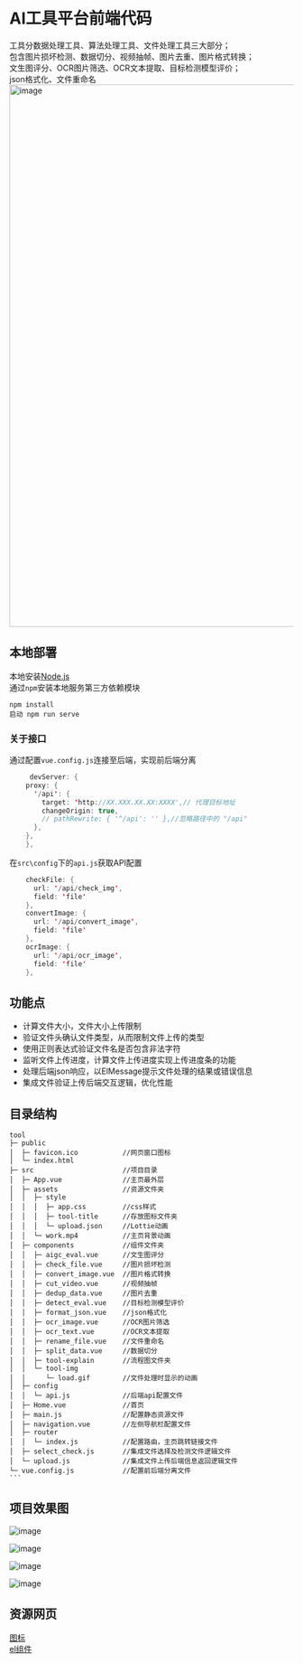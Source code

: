 # AI工具平台前端代码
工具分数据处理工具、算法处理工具、文件处理工具三大部分；<br>
包含图片损坏检测、数据切分、视频抽帧、图片去重、图片格式转换；<br>
文生图评分、OCR图片筛选、OCR文本提取、目标检测模型评价；<br>
json格式化、文件重命名<br>
<img width="960" alt="image" src="https://github.com/user-attachments/assets/41251377-b673-4a4c-8413-aecd30af5312" />
## 本地部署

本地安装[Node.js](https://nodejs.org/zh-cn)<br>
通过`npm`安装本地服务第三方依赖模块<br>

    npm install
    启动 npm run serve
### 关于接口

通过配置`vue.config.js`连接至后端，实现前后端分离<br>

```java
     devServer: {
    proxy: {
      '/api': {
        target: 'http://XX.XXX.XX.XX:XXXX',// 代理目标地址
        changeOrigin: true,
        // pathRewrite: { '^/api': '' },//忽略路径中的 "/api"
      },
    },
    },
```
    
在`src\config`下的`api.js`获取API配置

```java
    checkFile: {
      url: '/api/check_img',
      field: 'file'
    },
    convertImage: {
      url: '/api/convert_image',
      field: 'file'
    },
    ocrImage: {
      url: '/api/ocr_image',
      field: 'file'
    },
```
## 功能点

* 计算文件大小，文件大小上传限制<br>
* 验证文件头确认文件类型，从而限制文件上传的类型<br>
* 使用正则表达式验证文件名是否包含非法字符<br>
* 监听文件上传进度，计算文件上传进度实现上传进度条的功能<br>
* 处理后端json响应，以ElMessage提示文件处理的结果或错误信息<br>
* 集成文件验证上传后端交互逻辑，优化性能<br>

## 目录结构

    tool
    ├─ public
    │  ├─ favicon.ico           //网页窗口图标
    │  └─ index.html
    ├─ src                      //项目目录
    │  ├─ App.vue               //主页最外层
    │  ├─ assets                //资源文件夹
    │  │  ├─ style
    │  │  │  ├─ app.css         //css样式
    │  │  │  ├─ tool-title      //存放图标文件夹
    │  │  │  └─ upload.json     //Lottie动画
    │  │  └─ work.mp4           //主页背景动画
    │  ├─ components            //组件文件夹
    │  │  ├─ aigc_eval.vue      //文生图评分
    │  │  ├─ check_file.vue     //图片损坏检测
    │  │  ├─ convert_image.vue  //图片格式转换
    │  │  ├─ cut_video.vue      //视频抽帧
    │  │  ├─ dedup_data.vue     //图片去重
    │  │  ├─ detect_eval.vue    //目标检测模型评价
    │  │  ├─ format_json.vue    //json格式化
    │  │  ├─ ocr_image.vue      //OCR图片筛选
    │  │  ├─ ocr_text.vue       //OCR文本提取
    │  │  ├─ rename_file.vue    //文件重命名
    │  │  ├─ split_data.vue     //数据切分
    │  │  ├─ tool-explain       //流程图文件夹
    │  │  └─ tool-img 
    │  │     └─ load.gif        //文件处理时显示的动画
    │  ├─ config
    │  │  └─ api.js             //后端api配置文件
    │  ├─ Home.vue              //首页
    │  ├─ main.js               //配置静态资源文件
    │  ├─ navigation.vue        //左侧导航栏配置文件
    │  ├─ router
    │  │  └─ index.js           //配置路由，主页跳转链接文件
    │  ├─ select_check.js       //集成文件选择及检测文件逻辑文件
    │  └─ upload.js             //集成文件上传后端信息返回逻辑文件
    └─ vue.config.js            //配置前后端分离文件
    ```

## 项目效果图

![image](https://github.com/user-attachments/assets/a25a94ac-03f3-465a-bb78-f2f5716f3c4e)

![image](https://github.com/user-attachments/assets/54d8242f-16a7-4a5b-a6fd-fa43bbd9244b)

![image](https://github.com/user-attachments/assets/3ebe3762-e1d5-46b4-9c92-20f9b34e0754)

![image](https://github.com/user-attachments/assets/5eaa14d2-b524-447d-9b3a-e75cfa9b7f15)

## 资源网页

[图标](www.iconfont.cn)<br>
[el组件](https://element-plus.org/zh-CN/component/overview.html)<br>

